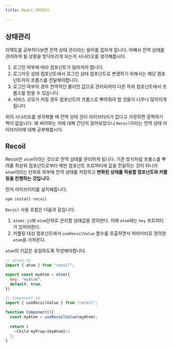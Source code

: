 ```yaml
---
title: React 상태관리

---
```

## 상태관리
리액트를 공부하다보면 전역 상태 관리라는 용어를 접하게 됩니다. 어째서 전역 상태를 관리하게 될 상황을 맞닥뜨리게 되는지 시나리오를 생각해봅시다.

1. 로그인 여부에 따라 컴포넌트가 달라져야 합니다.
2. 로그아웃 상태 컴포넌트에서 로그인 상태 컴포넌트로 변경하기 위해서는 해당 컴포넌트까지 프롭스를 전달해야합니다.
3. 로그인 여부의 경우 전역적인 불리언 값으로 관리되어야 다른 하위 컴포넌트에서 프롭스를 받을 수 있습니다.
4. 서비스 규모가 커질 경우 컴포넌트의 프롭스로 뿌려줘야 할 것들이 너무나 많아지게 됩니다.

위의 시나리오를 생각해볼 때 전역 상태 관리 라이브러리가 없다고 가정하면 끔찍하기 짝이 없습니다. 왜 써야하는 지에 대해 간단히 알아보았으니 `Recoil`이라는 전역 상태 라이브러리에 대해 공부해봅시다.

## Recoil
Recoil은 `atom`이라는 것으로 전역 상태를 관리하게 됩니다. 기존 방식처럼 프롭스를 뿌려줄 최상위 컴포넌트로부터 매번 컴포넌트 프로퍼티에 값을 전달하는 것이 아니라 `atom`이라는 단위로 외부에 전역 상태를 저장하고 **변화된 상태를 적용할 컴포넌트와 커플링을 진행하는 것입니다.**

먼저 라이브러리를 설치해줍니다.
```sh
npm install recoil
```

`Recoil` 사용 흐름은 다음과 같습니다.
1. `atoms.js`에 `atom`단위로 관리할 상태값을 정의한다. 이때 `atom`에는 `key` 프로퍼티가 있어야한다.
2. 커플링 대상 컴포넌트에서 `useRecoilValue` 함수를 호출하면서 파라미터로 정의한 `atom`을 가져온다.

`atom`의 키값은 유일하도록 작성해야합니다.

```js
// atoms.ts
import { atom } from "recoil";

export const myAtom = atom({
  key: "myAtom",
  default: true,
})
```

```js
// Component.js
import { useRecoilValue } from "recoil";

function Component(){
  const myAtom = useRecoilValue(myAtom);
  
  return (
    <Child myProp={myAtom}/>
  );
}
```

